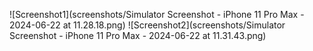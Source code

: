 ![Screenshot1](screenshots/Simulator Screenshot - iPhone 11 Pro Max - 2024-06-22 at 11.28.18.png)
![Screenshot2](screenshots/Simulator Screenshot - iPhone 11 Pro Max - 2024-06-22 at 11.31.43.png)
